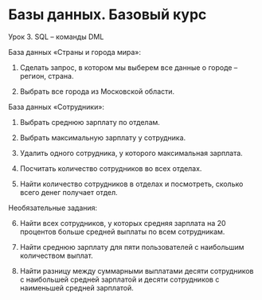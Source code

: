 ﻿# Базы данных. Базовый курс
Урок 3. SQL – команды DML

База данных «Страны и города мира»:

1. Сделать запрос, в котором мы выберем все данные о городе – регион, страна.

2. Выбрать все города из Московской области.

База данных «Сотрудники»:

1. Выбрать среднюю зарплату по отделам.

2. Выбрать максимальную зарплату у сотрудника.

3. Удалить одного сотрудника, у которого максимальная зарплата.

4. Посчитать количество сотрудников во всех отделах.

5. Найти количество сотрудников в отделах и посмотреть, сколько всего денег получает отдел.

Необязательные задания:

6. Найти всех сотрудников, у которых средняя зарплата на 20 процентов больше средней выплаты по всем сотрудникам.

7. Найти среднюю зарплату для пяти пользователей с наибольшим количеством выплат.

8. Найти разницу между суммарными выплатами десяти сотрудников с наибольшей средней зарплатой и десяти сотрудников с наименьшей средней зарплатой.
